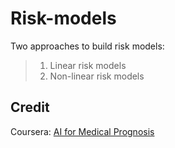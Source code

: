 # Risk-models

Two approaches to build risk models: 

>1. Linear risk models
>2. Non-linear risk models

## Credit

Coursera: [AI for Medical Prognosis](https://www.coursera.org/learn/ai-for-medical-prognosis/home/welcome)